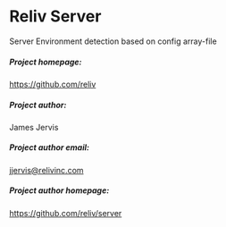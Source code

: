 Reliv Server
============

Server Environment detection based on config array-file 

##### Project homepage: #####
https://github.com/reliv

##### Project author: #####
James Jervis

##### Project author email: #####
jjervis@relivinc.com

##### Project author homepage: #####
https://github.com/reliv/server
